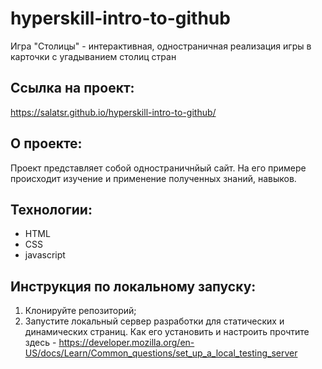 # hyperskill-intro-to-github
Игра "Столицы" - интерактивная, одностраничная реализация игры в карточки с угадыванием столиц стран

## Ссылка на проект:
https://salatsr.github.io/hyperskill-intro-to-github/

## О проекте:
Проект представляет собой одностраничнйый сайт. На его примере происходит изучение и применение полученных знаний, навыков.

## Технологии:
- HTML
- CSS
- javascript

## Инструкция по локальному запуску:
1. Клонируйте репозиторий;
2. Запустите локальный сервер разработки  для статических и динамических страниц.
Как его установить и настроить прочтите здесь - https://developer.mozilla.org/en-US/docs/Learn/Common_questions/set_up_a_local_testing_server
